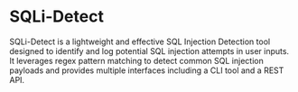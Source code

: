 # SQLi-Detect
SQLi-Detect is a lightweight and effective SQL Injection Detection tool designed to identify and log potential SQL injection attempts in user inputs. It leverages regex pattern matching to detect common SQL injection payloads and provides multiple interfaces including a CLI tool and a REST API.
